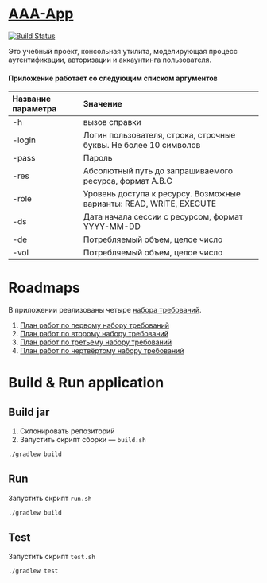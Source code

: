 # [AAA-App](https://github.com/PetrSed/AAA-App)
[![Build Status](https://api.travis-ci.org/PetrSed/AAA-App.svg?branch=master)](https://travis-ci.org/PetrSed/AAA-App)

Это учебный проект, консольная утилита, моделирующая процесс аутентификации, авторизации и аккаунтинга пользователя.

#### Приложение работает со следующим списком аргументов

| Название параметра | Значение |
|:---|:---|
|-h | вызов справки|
|-login | Логин пользователя, строка, строчные буквы. Не более 10 символов |
|-pass | Пароль |
|-res | Абсолютный путь до запрашиваемого ресурса, формат A.B.C |
|-role | Уровень доступа к ресурсу. Возможные варианты: READ, WRITE, EXECUTE |
|-ds| Дата начала сессии с ресурсом, формат YYYY-MM-DD |
|-de | Потребляемый объем, целое число |
|-vol | Потребляемый объем, целое число |

# Roadmaps
В приложении реализованы четыре [набора требований](./docs/requirements.md).

1. [План работ по первому набору требований](./docs/ROADMAP1.md)
2. [План работ по второму набору требований](./docs/ROADMAP2.md)
3. [План работ по третьему набору требований](./docs/ROADMAP3.md)
3. [План работ по чертвёртому набору требований](./docs/ROADMAP4.md)

# Build & Run application
## Build jar
1. Склонировать репозиторий
2. Запустить скрипт сборки — `build.sh`
```bash
./gradlew build
```


## Run
Запустить скрипт `run.sh`
```bash
./gradlew build
```

## Test
Запустить скрипт `test.sh`
```bash
./gradlew test
```
